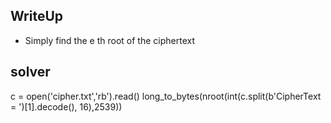 ## WriteUp
- Simply find the e th root of the ciphertext
## solver
c = open('cipher.txt','rb').read()
long_to_bytes(nroot(int(c.split(b'CipherText = ')[1].decode(), 16),2539))